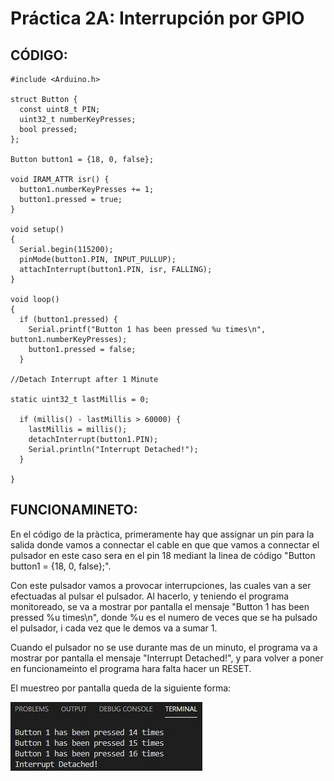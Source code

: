 # Práctica 2A: Interrupción por GPIO

## CÓDIGO:

```
#include <Arduino.h>

struct Button {
  const uint8_t PIN;
  uint32_t numberKeyPresses;
  bool pressed;
};

Button button1 = {18, 0, false};

void IRAM_ATTR isr() {
  button1.numberKeyPresses += 1;
  button1.pressed = true;
}

void setup() 
{
  Serial.begin(115200);
  pinMode(button1.PIN, INPUT_PULLUP);
  attachInterrupt(button1.PIN, isr, FALLING);
}

void loop() 
{
  if (button1.pressed) {
    Serial.printf("Button 1 has been pressed %u times\n", button1.numberKeyPresses);
    button1.pressed = false;
  }

//Detach Interrupt after 1 Minute

static uint32_t lastMillis = 0;

  if (millis() - lastMillis > 60000) {
    lastMillis = millis();
    detachInterrupt(button1.PIN);
    Serial.println("Interrupt Detached!");
  }

}
```

## FUNCIONAMINETO:
En el código de la pràctica, primeramente hay que assignar un pin para la salida donde vamos a connectar el cable en que que vamos a connectar el pulsador en este caso sera en el pin 18 mediant la linea de código "Button button1 = {18, 0, false};".

Con este pulsador vamos a provocar interrupciones, las cuales van a ser efectuadas al pulsar el pulsador. Al hacerlo, y teniendo el programa monitoreado, se va a mostrar por pantalla el mensaje "Button 1 has been pressed %u times\n", donde %u es el numero de veces que se ha pulsado el pulsador, i cada vez que le demos va a sumar 1.

Cuando el pulsador no se use durante mas de un minuto, el programa va a mostrar por pantalla el mensaje "Interrupt Detached!", y para volver a poner en funcionameinto el programa hara falta hacer un RESET.


El muestreo por pantalla queda de la siguiente forma:

![alt text](MONITOR.JPG)

